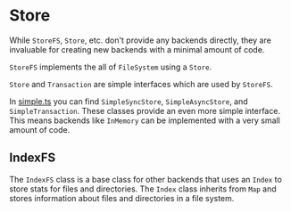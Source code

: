 # Store

While `StoreFS`, `Store`, etc. don't provide any backends directly, they are invaluable for creating new backends with a minimal amount of code.

`StoreFS` implements the all of `FileSystem` using a `Store`.

`Store` and `Transaction` are simple interfaces which are used by `StoreFS`.

In [simple.ts](./simple.ts) you can find `SimpleSyncStore`, `SimpleAsyncStore`, and `SimpleTransaction`. These classes provide an even more simple interface. This means backends like `InMemory` can be implemented with a very small amount of code.

## IndexFS

The `IndexFS` class is a base class for other backends that uses an `Index` to store stats for files and directories. The `Index` class inherits from `Map` and stores information about files and directories in a file system.
